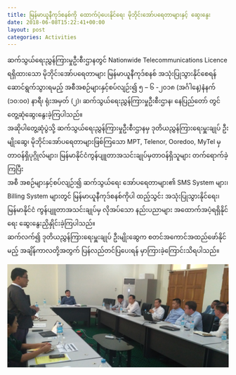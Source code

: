 ```yaml
---
title: မြန်မာယူနီကုဒ်စနစ်ကို ထောက်ပံ့ပေးနိုင်ရေး မိုဘိုင်းအော်ပရေတာများနှင့် ဆွေးနွေး
date: 2018-06-08T15:22:41+00:00
layout: post
categories: Activities
---
```

ဆက်သွယ်ရေးညွှန်ကြားမှုဦးစီးဌာနတွင် Nationwide Telecommunications Licence ရရှိထားသော မိုဘိုင်းအော်ပရေတာများ မြန်မာယူနီကုဒ်စနစ် အသုံးပြုသွားနိုင်စေရန် ဆောင်ရွက်သွားရမည့် အစီအစဉ်များနှင့်စပ်လျဉ်း၍ ၅ &#8211; ၆ -၂၀၁၈ (အင်္ဂါနေ့)နံနက် (၁၀:၀၀) နာရီ၊ ရုံးအမှတ် (၂)၊ ဆက်သွယ်ရေးညွှန်ကြားမှုဦးစီးဌာန၊ နေပြည်တော် တွင်တွေ့ဆုံဆွေးနွေးခဲ့ကြပါသည်။  
အဆိုပါတွေ့ဆုံပွဲသို့ ဆက်သွယ်ရေးညွှန်ကြားမှုဦးစီးဌာနမှ ဒုတိယညွှန်ကြားရေးမှူးချုပ် ဦးမျိုးဆွေ၊ မိုဘိုင်းအော်ပရေတာများဖြစ်ကြသော MPT, Telenor, Ooredoo, MyTel မှတာဝန်ရှိပုဂ္ဂိုလ်များ၊ မြန်မာနိုင်ငံကွန်ပျူတာအသင်းချုပ်မှတာဝန်ရှိသူများ တက်ရောက်ခဲ့ကြပြီး  
အစီ အစဉ်များနှင့်စပ်လျဉ်း၍ ဆက်သွယ်ရေး အော်ပရေတာများ၏ SMS System များ၊ Billing System များတွင် မြန်မာယူနီကုဒ်စနစ်ကိုပါ ထည့်သွင်း အသုံးပြုသွားနိုင်ရေး၊ မြန်မာနိုင်ငံ ကွန်ပျူတာအသင်းချုပ်မှ လိုအပ်သော နည်းပညာများ အထောက်အပံ့ရရှိနိုင်ရေး ဆွေးနွေးညှိနှိုင်းခဲ့ကြပါသည်။  
ဆက်လက်၍ ဒုတိယညွှန်ကြားရေးမှူးချုပ် ဦးမျိုးဆွေက စတင်အကောင်အထည်ဖော်နိုင်မည့် အချိန်ကာလတို့အတွက် ပြန်လည်တင်ပြပေးရန် မှာကြားခဲ့ကြောင်းသိရပါသည်။

![telco meetng](/images/telco-meeting.jpg)